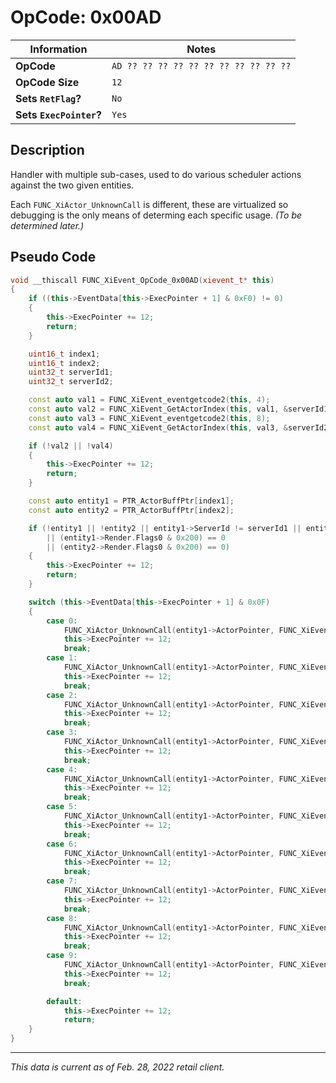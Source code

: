 # OpCode: 0x00AD

| Information               | Notes |
|---                        |---    |
| **OpCode**                | `AD ?? ?? ?? ?? ?? ?? ?? ?? ?? ?? ??` |
| **OpCode Size**           | `12`  |
| **Sets `RetFlag`?**       | `No`  |
| **Sets `ExecPointer`?**   | `Yes` |

## Description

Handler with multiple sub-cases, used to do various scheduler actions against the two given entities.

Each `FUNC_XiActor_UnknownCall` is different, these are virtualized so debugging is the only means of determing each specific usage. _(To be determined later.)_

## Pseudo Code

```cpp
void __thiscall FUNC_XiEvent_OpCode_0x00AD(xievent_t* this)
{
    if ((this->EventData[this->ExecPointer + 1] & 0xF0) != 0)
    {
        this->ExecPointer += 12;
        return;
    }

    uint16_t index1;
    uint16_t index2;
    uint32_t serverId1;
    uint32_t serverId2;

    const auto val1 = FUNC_XiEvent_eventgetcode2(this, 4);
    const auto val2 = FUNC_XiEvent_GetActorIndex(this, val1, &serverId1, &index1);
    const auto val3 = FUNC_XiEvent_eventgetcode2(this, 8);
    const auto val4 = FUNC_XiEvent_GetActorIndex(this, val3, &serverId2, &index2);

    if (!val2 || !val4)
    {
        this->ExecPointer += 12;
        return;
    }

    const auto entity1 = PTR_ActorBuffPtr[index1];
    const auto entity2 = PTR_ActorBuffPtr[index2];

    if (!entity1 || !entity2 || entity1->ServerId != serverId1 || entity2->ServerId != serverId2
        || (entity1->Render.Flags0 & 0x200) == 0
        || (entity2->Render.Flags0 & 0x200) == 0)
    {
        this->ExecPointer += 12;
        return;
    }

    switch (this->EventData[this->ExecPointer + 1] & 0x0F)
    {
        case 0:
            FUNC_XiActor_UnknownCall(entity1->ActorPointer, FUNC_XiEvent_getworkofs_(this, 2), entity2->ActorPointer, 0x6E69616D);
            this->ExecPointer += 12;
            break;
        case 1:
            FUNC_XiActor_UnknownCall(entity1->ActorPointer, FUNC_XiEvent_getworkofs_(this, 2), entity2->ActorPointer, 0x6E69616D, 0, 0);
            this->ExecPointer += 12;
            break;
        case 2:
            FUNC_XiActor_UnknownCall(entity1->ActorPointer, FUNC_XiEvent_getworkofs_(this, 2), entity2->ActorPointer, 0x6E69616D);
            this->ExecPointer += 12;
            break;
        case 3:
            FUNC_XiActor_UnknownCall(entity1->ActorPointer, FUNC_XiEvent_getworkofs_(this, 2), entity2->ActorPointer, 0x6E69616D);
            this->ExecPointer += 12;
            break;
        case 4:
            FUNC_XiActor_UnknownCall(entity1->ActorPointer, FUNC_XiEvent_getworkofs_(this, 2), entity2->ActorPointer, 0x6E69616D);
            this->ExecPointer += 12;
            break;
        case 5:
            FUNC_XiActor_UnknownCall(entity1->ActorPointer, FUNC_XiEvent_getworkofs_(this, 2), entity2->ActorPointer, 0x6E69616D);
            this->ExecPointer += 12;
            break;
        case 6:
            FUNC_XiActor_UnknownCall(entity1->ActorPointer, FUNC_XiEvent_getworkofs_(this, 2), entity2->ActorPointer, 0x6E69616D);
            this->ExecPointer += 12;
            break;
        case 7:
            FUNC_XiActor_UnknownCall(entity1->ActorPointer, FUNC_XiEvent_getworkofs_(this, 2), entity2->ActorPointer, 0x6E69616D);
            this->ExecPointer += 12;
            break;
        case 8:
            FUNC_XiActor_UnknownCall(entity1->ActorPointer, FUNC_XiEvent_getworkofs_(this, 2), entity2->ActorPointer, 0x6E69616D);
            this->ExecPointer += 12;
            break;
        case 9:
            FUNC_XiActor_UnknownCall(entity1->ActorPointer, FUNC_XiEvent_getworkofs_(this, 2), entity2->ActorPointer, 0x6E69616D);
            this->ExecPointer += 12;
            break;

        default:
            this->ExecPointer += 12;
            return;
    }
}
```

---

_This data is current as of Feb. 28, 2022 retail client._
